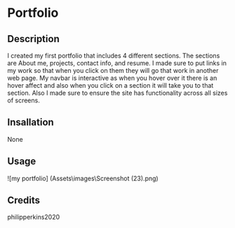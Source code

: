 # Portfolio

## Description

I created my first portfolio that includes 4 different sections. The sections are About me, projects, contact info, and resume. I made sure to put links in my work so that when you click on them they will go that work in another web page. My navbar is interactive as when you hover over it there is an hover affect and also when you click on a section it will take you to that section. Also I made sure to ensure the site has functionality across all sizes of screens.

## Insallation 

None

## Usage

![my portfolio] (Assets\images\Screenshot (23).png)


## Credits

philipperkins2020